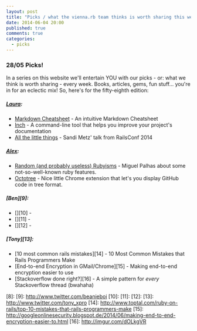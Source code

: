 ```yaml
---
layout: post
title: "Picks / what the vienna.rb team thinks is worth sharing this week"
date: 2014-06-04 20:00
published: true
comments: true
categories:
  - picks
---
```


### 28/05 Picks!

In a series on this website we'll entertain YOU with our picks - or: what we think is worth sharing - every week.
Books, articles, gems, fun stuff... you're in for an eclectic mix! So, here's for the fifty-eighth edition:

##### [Laura][1]:
  - [Markdown Cheatsheet][2] - An intuitive Markdown Cheatsheet
  - [Inch][3] - A command-line tool that helps you improve your project's documentation
  - [All the little things][4] - Sandi Metz' talk from RailsConf 2014

##### [Alex][5]:
  - [Random (and probably useless) Rubyisms][6] - Miguel Palhas about some not-so-well-known ruby features.
  - [Octotree][7] - Nice little Chrome extension that let's you display GitHub code in tree format.

##### [Ben][9]:
  - [][10] -
  - [][11] -
  - [][12] -

##### [Tony][13]:
  - [10 most common rails mistakes][14] - 10 Most Common Mistakes that Rails Programmers Make
  - [End-to-end Encryption in GMail/Chrome][15] - Making end-to-end encryption easier to use
  - [Stackoverflow done right?][16] - A simple pattern for _every_ Stackoverflow thread (bwahaha)

[1]: http://www.twitter.com/alicetragedy
[2]: http://markdown.chibi.io
[3]: http://trivelop.de/inch
[4]: https://www.youtube.com/watch?v=8bZh5LMaSmE
[5]: http://www.twitter.com/alexandertacho
[6]: http://blog.groupbuddies.com/posts/37-random-and-probably-useless-rubyisms
[7]: https://chrome.google.com/webstore/detail/octotree/bkhaagjahfmjljalopjnoealnfndnagc
[8]:
[9]: http://www.twitter.com/beanieboi
[10]:
[11]:
[12]:
[13]: http://www.twitter.com/tony_xpro
[14]: http://www.toptal.com/ruby-on-rails/top-10-mistakes-that-rails-programmers-make
[15]: http://googleonlinesecurity.blogspot.de/2014/06/making-end-to-end-encryption-easier-to.html
[16]: http://imgur.com/dOLkgVR
